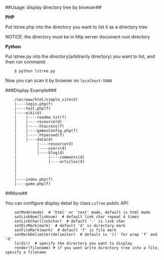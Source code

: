 ##Usage: display directory tree by browser##

**PHP**

Put lstree.php into the directory you want to list it as a directory tree

NOTICE: the directory must be in http server document root directory

**Python**

Put lstree.py into the directory(arbitrarily directory) you want to list, and then run command:

        $ python lstree.py

Now you can scan it by browser on `localhost:5000`


###Display Example###

        /var/www/html/simple_site(d)
        |----login.php(f)
        |----test.php(f)
        |----wiki(d)
        |    |----readme.txt(f)
        |    |----resource(d)
        |    |----.htaccess(f)
        |    |----gamesConfig.php(f)
        |    |----.htpasswd(f)
        |    |----data(d)
        |         |----resource(d)
        |         |----users(d)
        |         |----blog(d)
        |              |----comments(d)
        |              |----articles(d)
        |
        |
        |
        |----index.php(f)
        |----game.php(f)


##More##

You can configure display detail by class `LsTree` public API:

        setMode(mode)  # 'html' or 'text' mode, default is html mode
        setLinkNum(linknum)  # default link char repeat 4 times
        setLinkChar(linkchar)  # default '-' is link char
        setDirMark(mark)  # default 'd' is directory mark
        setFileMark(mark)  # default 'f' is file mark
        setMarkDelimiter(delimiter)  # default is '()' for wrap 'f' and 'd'
        ls(dir)  # specify the directory you want to display
        render(filename) # if you want write directory tree into a file, specify a filename
        

